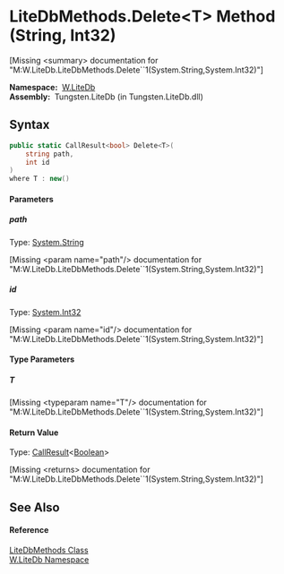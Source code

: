 LiteDbMethods.Delete&lt;T> Method (String, Int32)
=================================================
  
[Missing &lt;summary> documentation for "M:W.LiteDb.LiteDbMethods.Delete``1(System.String,System.Int32)"]


  **Namespace:**  [W.LiteDb][1]  
  **Assembly:**  Tungsten.LiteDb (in Tungsten.LiteDb.dll)

Syntax
------

```csharp
public static CallResult<bool> Delete<T>(
	string path,
	int id
)
where T : new()

```

#### Parameters

##### *path*
Type: [System.String][2]  

[Missing &lt;param name="path"/> documentation for "M:W.LiteDb.LiteDbMethods.Delete``1(System.String,System.Int32)"]


##### *id*
Type: [System.Int32][3]  

[Missing &lt;param name="id"/> documentation for "M:W.LiteDb.LiteDbMethods.Delete``1(System.String,System.Int32)"]


#### Type Parameters

##### *T*

[Missing &lt;typeparam name="T"/> documentation for "M:W.LiteDb.LiteDbMethods.Delete``1(System.String,System.Int32)"]


#### Return Value
Type: [CallResult][4]&lt;[Boolean][5]>  

[Missing &lt;returns> documentation for "M:W.LiteDb.LiteDbMethods.Delete``1(System.String,System.Int32)"]


See Also
--------

#### Reference
[LiteDbMethods Class][6]  
[W.LiteDb Namespace][1]  

[1]: ../README.md
[2]: http://msdn.microsoft.com/en-us/library/s1wwdcbf
[3]: http://msdn.microsoft.com/en-us/library/td2s409d
[4]: ../../W/CallResult_1/README.md
[5]: http://msdn.microsoft.com/en-us/library/a28wyd50
[6]: README.md
[7]: ../../_icons/Help.png